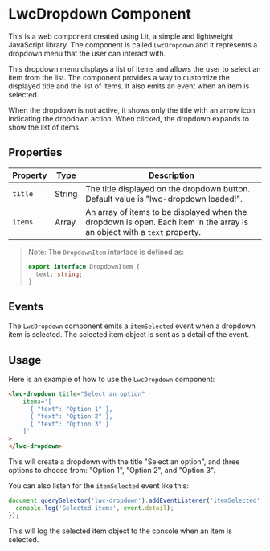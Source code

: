 # LwcDropdown Component

This is a web component created using Lit, a simple and lightweight JavaScript library. The component is called `LwcDropdown` and it represents a dropdown menu that the user can interact with. 

This dropdown menu displays a list of items and allows the user to select an item from the list. The component provides a way to customize the displayed title and the list of items. It also emits an event when an item is selected.

When the dropdown is not active, it shows only the title with an arrow icon indicating the dropdown action. When clicked, the dropdown expands to show the list of items.

## Properties

| Property | Type | Description |
| -------- | ---- | ----------- |
| `title` | String | The title displayed on the dropdown button. Default value is "lwc-dropdown loaded!". |
| `items` | Array<DropdownItem> | An array of items to be displayed when the dropdown is open. Each item in the array is an object with a `text` property. |

> Note: The `DropdownItem` interface is defined as:
>
> ```typescript
> export interface DropdownItem {
>   text: string;
> }
> ```

## Events

The `LwcDropdown` component emits a `itemSelected` event when a dropdown item is selected. The selected item object is sent as a detail of the event.

## Usage

Here is an example of how to use the `LwcDropdown` component:

```html
<lwc-dropdown title="Select an option" 
    items='[
      { "text": "Option 1" },
      { "text": "Option 2" },
      { "text": "Option 3" }
    ]'
>
</lwc-dropdown>
```

This will create a dropdown with the title "Select an option", and three options to choose from: "Option 1", "Option 2", and "Option 3".

You can also listen for the `itemSelected` event like this:

```javascript
document.querySelector('lwc-dropdown').addEventListener('itemSelected', event => {
  console.log('Selected item:', event.detail);
});
```

This will log the selected item object to the console when an item is selected.